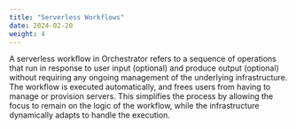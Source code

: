 ```yaml
---
title: "Serverless Workflows"
date: 2024-02-20 
weight: 4
---
```


A serverless workflow in Orchestrator refers to a sequence of operations that run in response to user input (optional) and produce output (optional) without requiring any ongoing management of the underlying infrastructure. The workflow is executed automatically, and frees users from having to manage or provision servers. This simplifies the process by allowing the focus to remain on the logic of the workflow, while the infrastructure dynamically adapts to handle the execution.